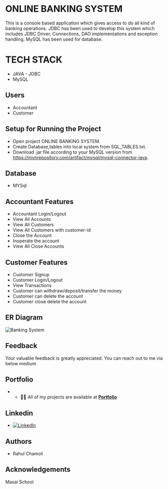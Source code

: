 # ONLINE BANKING SYSTEM 

This is a console based application which gives access to do all kind of banking operations. JDBC has been used to develop this system which includes JDBC Driver, Connections, DAO implementations and exception handling. MySQL has been used for database.

# TECH STACK
- JAVA - JDBC
- MySQL

## Users
- Accountant
- Customer

## Setup for Running the Project
- Open project ONLINE BANKING SYSTEM.
- Create Database,tables into local system from SQL_TABLES.txt.
- Download .jar file according to your MySQL version from https://mvnrepository.com/artifact/mysql/mysql-connector-java.


## Database 
- MYSql


## Accountant Features

- Accountant Login/Logout
- View All Accounts
- View All Customers
- View All Customers with customer-id
- Close the Account
- Inoperate the account
- View All Close Accounts 

## Customer Features
- Customer Signup
- Customer Login/Logout
- View Transactions
- Customer can withdraw/deposit/transfer the money
- Customer can delete the account
- Customer close delete the account

## ER Diagram


![Banking System](https://user-images.githubusercontent.com/79252872/236632862-59f1db78-a22e-4631-999c-cb65a26bf56e.png)

## Feedback
Your valuable feedback is greatly appreciated. You can reach out to me via below medium

## Portfolio
  - - 👨‍💻 All of my projects are available at **[Portfolio](https://rahulchamoli12.github.io/)**
  
## Linkedin
- [![LinkedIn](https://img.shields.io/badge/LinkedIn-%230077B5.svg?logo=linkedin&logoColor=white)](https://www.linkedin.com/in/rahul-chamoli-2b1299167/) 

## Authors
- Rahul Chamoli

## Acknowledgements
Masai School
